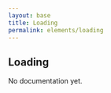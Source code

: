 ```yaml
---
layout: base
title: Loading
permalink: elements/loading
---
```


## Loading

<p class="hint hint--error">No documentation yet.</p>